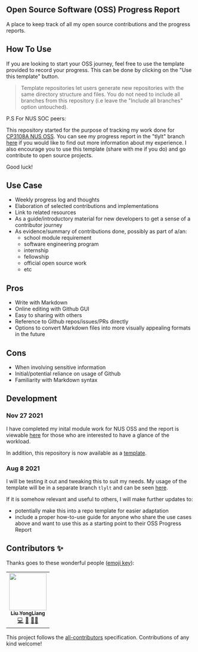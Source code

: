 ## Open Source Software (OSS) Progress Report

A place to keep track of all my open source contributions and the progress reports.

## How To Use
If you are looking to start your OSS journey, feel free to use the template provided to record your progress. This can be done by clicking on the "Use this template" button. 
> Template repositories let users generate new repositories with the same directory structure and files.
You do not need to include all branches from this repository (i.e leave the "Include all branches" option untouched).

P.S For NUS SOC peers:

This repository started for the purpose of tracking my work done for [CP3108A NUS OSS](https://nus-oss.github.io/). You can see my progress report in the "tlylt" branch [here](https://github.com/tlylt/oss-progress-report/blob/tlylt/nus-oss/markbind.md) if you would like to find out more information about my experience. I also encourage you to use
this template (share with me if you do) and go contribute to open source projects.

Good luck!

## Use Case
- Weekly progress log and thoughts
- Elaboration of selected contributions and implementations
- Link to related resources
- As a guide/introductory material for new developers to get a sense of a contributor journey
- As evidence/summary of contributions done, possibly as part of a/an:
  - school module requirement
  - software engineering program
  - internship
  - fellowship
  - official open source work
  - etc

## Pros
- Write with Markdown
- Online editing with Github GUI
- Easy to sharing with others
- Reference to Github repos/issues/PRs directly
- Options to convert Markdown files into more visually appealing formats in the future

## Cons
- When involving sensitive information
- Initial/potential reliance on usage of Github
- Familiarity with Markdown syntax

## Development

### Nov 27 2021
I have completed my inital module work for NUS OSS and the report is viewable
[here](https://github.com/tlylt/oss-progress-report/blob/tlylt/nus-oss/markbind.md) for those who are interested to have a glance of the workload.

In addition, this repository is now available as a [template](https://docs.github.com/en/repositories/creating-and-managing-repositories/creating-a-repository-from-a-template).
### Aug 8 2021
I will be testing it out and tweaking this to suit my needs. My usage of the template will be in a separate branch `tlylt` and can be seen [here](https://github.com/tlylt/oss-progress-report/blob/tlylt/nus-oss/markbind.md).

If it is somehow relevant and useful to others, I will make further updates to:
- potentially make this into a repo template for easier adaptation
- include a proper how-to-use guide for anyone who share the use cases above and want to use this as a starting point to their OSS Progress Report

## Contributors ✨

Thanks goes to these wonderful people ([emoji key](https://allcontributors.org/docs/en/emoji-key)):

<!-- ALL-CONTRIBUTORS-LIST:START - Do not remove or modify this section -->
<!-- prettier-ignore-start -->
<!-- markdownlint-disable -->
<table>
  <tr>
    <td align="center"><a href="http://yongliangliu.com"><img src="https://avatars.githubusercontent.com/u/41845017?v=4?s=100" width="100px;" alt=""/><br /><sub><b>Liu YongLiang</b></sub></a><br /><a href="https://github.com/tlylt/oss-progress-report/commits?author=tlylt" title="Code">💻</a> <a href="https://github.com/tlylt/oss-progress-report/commits?author=tlylt" title="Documentation">📖</a> <a href="#mentoring-tlylt" title="Mentoring">🧑‍🏫</a></td>
  </tr>
</table>

<!-- markdownlint-restore -->
<!-- prettier-ignore-end -->

<!-- ALL-CONTRIBUTORS-LIST:END -->

This project follows the [all-contributors](https://github.com/all-contributors/all-contributors) specification. Contributions of any kind welcome!